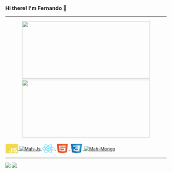 ### Hi there! I'm Fernando 👋

<hr>

<div align="center">
  <a href="https://github.com/FernandoSouza7">
  <img height="180px" width="400px" src="https://github-readme-stats.vercel.app/api?username=FernandoSouza7&show_icons=true&theme=tokyonight&include_all_commits=true&count_private=true"/>
  <img height="180px" width="400px" src="https://github-readme-stats.vercel.app/api/top-langs/?username=FernandoSouza7&layout=compact&langs_count=7&theme=dracula"/>
</div>
  <div style="display: inline_block"><br>
    <img align="center" alt="Mah-Js" height="30" width="40" src="https://raw.githubusercontent.com/devicons/devicon/master/icons/javascript/javascript-plain.svg">
    <img align="center" alt="Mah-Js" height="30" width="40" src="https://cdn.jsdelivr.net/gh/devicons/devicon/icons/typescript/typescript-original.svg" />
    <img align="center" alt="Mah-React" height="30" width="40" src="https://raw.githubusercontent.com/devicons/devicon/master/icons/react/react-original.svg">
    <img align="center" alt="Mah-HTML" height="30" width="40"  src="https://raw.githubusercontent.com/devicons/devicon/master/icons/html5/html5-original.svg">
    <img align="center" alt="Mah-CSS" height="30" width="40"   src="https://raw.githubusercontent.com/devicons/devicon/master/icons/css3/css3-original.svg">
    <img align="center" alt="Mah-Mongo" height="30" width="40" src="https://cdn.jsdelivr.net/gh/devicons/devicon/icons/mongodb/mongodb-original.svg" />
</div>
   <hr>
<div>  
  <a href="mailto: mfscontato2196@gmail.com" target="_blank"><img src="https://img.shields.io/badge/Gmail-D14836?style=for-the-badge&logo=gmail&logoColor=white" target="_blank"></a>  
  <a href="https://www.linkedin.com/in/matheus-fernando" target="_blank"><img src="https://img.shields.io/badge/-LinkedIn-%230077B5?style=for-the-badge&logo=linkedin&logoColor=white" target="_blank"></a> 
</div>    
